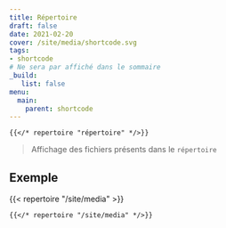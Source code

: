 ```yaml
---
title: Répertoire
draft: false 
date: 2021-02-20 
cover: /site/media/shortcode.svg
tags:
- shortcode
# Ne sera par affiché dans le sommaire
_build:
   list: false
menu: 
  main:
    parent: shortcode
---
```

```tpl
{{</* repertoire "répertoire" */>}}
```
<!--more-->
> Affichage des fichiers présents dans le `répertoire`  

## Exemple

{{< repertoire "/site/media" >}}

```tpl
{{</* repertoire "/site/media" */>}}
```
